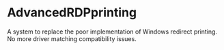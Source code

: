 # AdvancedRDPprinting
A system to replace the poor implementation of Windows redirect printing. No more driver matching compatibility issues.
